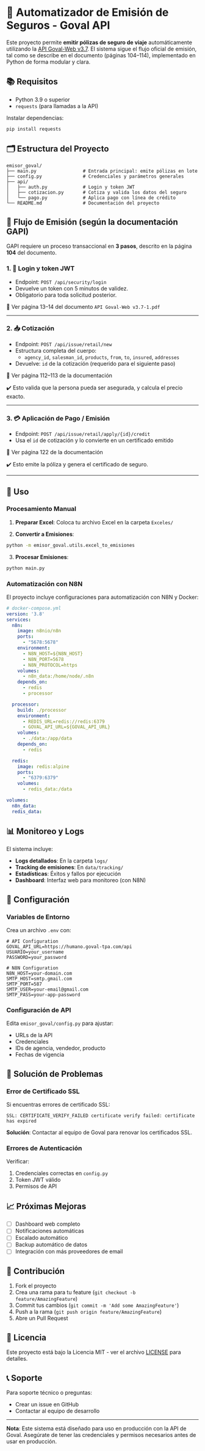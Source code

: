 # 🧾 Automatizador de Emisión de Seguros - Goval API

Este proyecto permite **emitir pólizas de seguro de viaje** automáticamente utilizando la [API Goval-Web v3.7](./API%20Goval-Web%20v3.7-1.pdf). El sistema sigue el flujo oficial de emisión, tal como se describe en el documento (páginas 104–114), implementado en Python de forma modular y clara.

## 📚 Requisitos
- Python 3.9 o superior
- `requests` (para llamadas a la API)

Instalar dependencias:
```bash
pip install requests
```

## 🗂️ Estructura del Proyecto

```
emisor_goval/
├── main.py                 # Entrada principal: emite pólizas en lote
├── config.py               # Credenciales y parámetros generales
├── api/
│   ├── auth.py             # Login y token JWT
│   ├── cotizacion.py       # Cotiza y valida los datos del seguro
│   └── pago.py             # Aplica pago con línea de crédito
└── README.md               # Documentación del proyecto
```

## 🧭 Flujo de Emisión (según la documentación GAPI)

GAPI requiere un proceso transaccional en **3 pasos**, descrito en la página **104** del documento.

### 1. 🔐 Login y token JWT
- Endpoint: `POST /api/security/login`
- Devuelve un token con 5 minutos de validez.
- Obligatorio para toda solicitud posterior.

📄 Ver página 13–14 del documento `API Goval-Web v3.7-1.pdf`

---

### 2. 📥 Cotización
- Endpoint: `POST /api/issue/retail/new`
- Estructura completa del cuerpo:
  - `agency_id`, `salesman_id`, `products`, `from`, `to`, `insured`, `addresses`
- Devuelve: `id` de la cotización (requerido para el siguiente paso)

📄 Ver página 112–113 de la documentación

✔️ Esto valida que la persona pueda ser asegurada, y calcula el precio exacto.

---

### 3. 💳 Aplicación de Pago / Emisión
- Endpoint: `POST /api/issue/retail/apply/{id}/credit`
- Usa el `id` de cotización y lo convierte en un certificado emitido

📄 Ver página 122 de la documentación

✔️ Esto emite la póliza y genera el certificado de seguro.

---

## 🚀 Uso

### Procesamiento Manual

1. **Preparar Excel**: Coloca tu archivo Excel en la carpeta `Exceles/`

2. **Convertir a Emisiones**:
```bash
python -m emisor_goval.utils.excel_to_emisiones
```

3. **Procesar Emisiones**:
```bash
python main.py
```

### Automatización con N8N

El proyecto incluye configuraciones para automatización con N8N y Docker:

```yaml
# docker-compose.yml
version: '3.8'
services:
  n8n:
    image: n8nio/n8n
    ports:
      - "5678:5678"
    environment:
      - N8N_HOST=${N8N_HOST}
      - N8N_PORT=5678
      - N8N_PROTOCOL=https
    volumes:
      - n8n_data:/home/node/.n8n
    depends_on:
      - redis
      - processor

  processor:
    build: ./processor
    environment:
      - REDIS_URL=redis://redis:6379
      - GOVAL_API_URL=${GOVAL_API_URL}
    volumes:
      - ./data:/app/data
    depends_on:
      - redis

  redis:
    image: redis:alpine
    ports:
      - "6379:6379"
    volumes:
      - redis_data:/data

volumes:
  n8n_data:
  redis_data:
```

## 📊 Monitoreo y Logs

El sistema incluye:

- **Logs detallados**: En la carpeta `logs/`
- **Tracking de emisiones**: En `data/tracking/`
- **Estadísticas**: Éxitos y fallos por ejecución
- **Dashboard**: Interfaz web para monitoreo (con N8N)

## 🔧 Configuración

### Variables de Entorno

Crea un archivo `.env` con:

```env
# API Configuration
GOVAL_API_URL=https://humano.goval-tpa.com/api
USUARIO=your_username
PASSWORD=your_password

# N8N Configuration
N8N_HOST=your-domain.com
SMTP_HOST=smtp.gmail.com
SMTP_PORT=587
SMTP_USER=your-email@gmail.com
SMTP_PASS=your-app-password
```

### Configuración de API

Edita `emisor_goval/config.py` para ajustar:

- URLs de la API
- Credenciales
- IDs de agencia, vendedor, producto
- Fechas de vigencia

## 🚨 Solución de Problemas

### Error de Certificado SSL

Si encuentras errores de certificado SSL:

```
SSL: CERTIFICATE_VERIFY_FAILED certificate verify failed: certificate has expired
```

**Solución**: Contactar al equipo de Goval para renovar los certificados SSL.

### Errores de Autenticación

Verificar:
1. Credenciales correctas en `config.py`
2. Token JWT válido
3. Permisos de API

## 📈 Próximas Mejoras

- [ ] Dashboard web completo
- [ ] Notificaciones automáticas
- [ ] Escalado automático
- [ ] Backup automático de datos
- [ ] Integración con más proveedores de email

## 🤝 Contribución

1. Fork el proyecto
2. Crea una rama para tu feature (`git checkout -b feature/AmazingFeature`)
3. Commit tus cambios (`git commit -m 'Add some AmazingFeature'`)
4. Push a la rama (`git push origin feature/AmazingFeature`)
5. Abre un Pull Request

## 📄 Licencia

Este proyecto está bajo la Licencia MIT - ver el archivo [LICENSE](LICENSE) para detalles.

## 📞 Soporte

Para soporte técnico o preguntas:
- Crear un issue en GitHub
- Contactar al equipo de desarrollo

---

**Nota**: Este sistema está diseñado para uso en producción con la API de Goval. Asegúrate de tener las credenciales y permisos necesarios antes de usar en producción. 